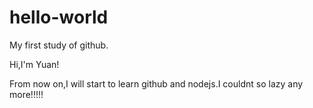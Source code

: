 # hello-world
My first study of github.

Hi,I'm Yuan!

From now on,I will start to learn github and nodejs.I couldnt so lazy any more!!!!!
